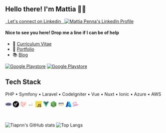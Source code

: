 ## Hello there! I'm Mattia 👋🏼

<a href="https://www.linkedin.com/in/tiapnn/">
   &nbsp; Let's connect on Linkedin &nbsp;
  <img src="https://www.vectorlogo.zone/logos/linkedin/linkedin-icon.svg" alt="Mattia Penna's LinkedIn Profile" height="30" width="30">
</a>

#### Nice to see you here! Drop me a line if I can be of help

- 📝 [Curriculum Vitae](https://drive.google.com/file/d/1imbJAv9-pmMWXaLADuKUll6qdb6uP1wD/view?usp=sharing)
- 💼 [Portfolio](https://mattiapenna.dev/)
- 📚 [Blog](https://www.ambidestro.it/)

[![Google Playstore](https://img.shields.io/badge/-My_Android_apps-gray?style=flat&logo=Google-Play&logoColor=white)](https://play.google.com/store/apps/dev?id=4860545180474901450)
[![Google Playstore](https://img.shields.io/badge/-My_iOS_apps-gray?style=flat&logo=Apple&logoColor=white)](https://apps.apple.com/us/developer/mattia-penna/id1604956358)

## Tech Stack
PHP • Symfony • Laravel • CodeIgniter • Vue • Nuxt • Ionic • Azure • AWS

<code><img height="20" src="https://raw.githubusercontent.com/github/explore/80688e429a7d4ef2fca1e82350fe8e3517d3494d/topics/php/php.png"></code>
<code><img height="20" src="https://raw.githubusercontent.com/github/explore/80688e429a7d4ef2fca1e82350fe8e3517d3494d/topics/symfony/symfony.png"></code>
<code><img height="20" src="https://raw.githubusercontent.com/github/explore/80688e429a7d4ef2fca1e82350fe8e3517d3494d/topics/laravel/laravel.png"></code>
<code><img height="20" src="https://raw.githubusercontent.com/github/explore/80688e429a7d4ef2fca1e82350fe8e3517d3494d/topics/mysql/mysql.png"></code>
<code><img height="20" src="https://raw.githubusercontent.com/github/explore/80688e429a7d4ef2fca1e82350fe8e3517d3494d/topics/javascript/javascript.png"></code>
<code><img height="20" src="https://raw.githubusercontent.com/github/explore/80688e429a7d4ef2fca1e82350fe8e3517d3494d/topics/vue/vue.png"></code>
<code><img height="20" src="https://raw.githubusercontent.com/github/explore/80688e429a7d4ef2fca1e82350fe8e3517d3494d/topics/nodejs/nodejs.png"></code>
<code><img height="20" src="https://raw.githubusercontent.com/github/explore/80688e429a7d4ef2fca1e82350fe8e3517d3494d/topics/aws/aws.png"></code>
<code><img height="20" src="https://raw.githubusercontent.com/github/explore/80688e429a7d4ef2fca1e82350fe8e3517d3494d/topics/azure/azure.png"></code>
<code><img height="20" src="https://raw.githubusercontent.com/github/explore/80688e429a7d4ef2fca1e82350fe8e3517d3494d/topics/sass/sass.png"></code>


<br>

![Tiapnn's GitHub stats](https://github-readme-stats.vercel.app/api?username=tiapnn&show_icons=true&theme=vue-dark)
![Top Langs](https://github-readme-stats.vercel.app/api/top-langs/?username=tiapnn&show_icons=true&theme=vue-dark)


